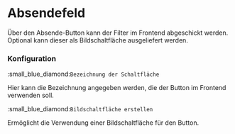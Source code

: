 # Absendefeld

Über den Absende-Button kann der Filter im Frontend abgeschickt werden. Optional kann dieser als Bildschaltfläche ausgeliefert werden.

### Konfiguration

:small\_blue\_diamond:`Bezeichnung der Schaltfläche`

Hier kann die Bezeichnung angegeben werden, die der Button im Frontend verwenden soll.

:small\_blue\_diamond:`Bildschaltfläche erstellen`

Ermöglicht die Verwendung einer Bildschaltfläche für den Button.
